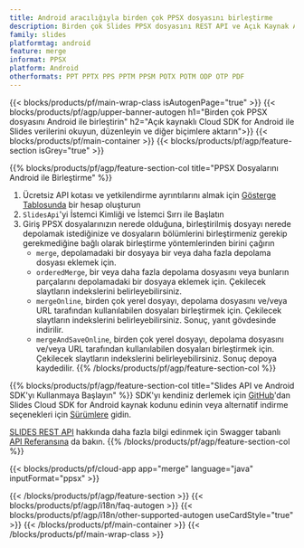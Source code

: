 ```yaml
---
title: Android aracılığıyla birden çok PPSX dosyasını birleştirme
description: Birden çok Slides PPSX dosyasını REST API ve Açık Kaynak Android SDK ile birleştirin
family: slides
platformtag: android
feature: merge
informat: PPSX
platform: Android
otherformats: PPT PPTX PPS PPTM PPSM POTX POTM ODP OTP PDF
---
```


{{< blocks/products/pf/main-wrap-class isAutogenPage="true" >}}
{{< blocks/products/pf/agp/upper-banner-autogen h1="Birden çok PPSX dosyasını Android ile birleştirin" h2="Açık kaynaklı Cloud SDK for Android ile Slides verilerini okuyun, düzenleyin ve diğer biçimlere aktarın">}}
{{< blocks/products/pf/main-container >}}
{{< blocks/products/pf/agp/feature-section isGrey="true" >}}

{{% blocks/products/pf/agp/feature-section-col title="PPSX Dosyalarını Android ile Birleştirme" %}}
1. Ücretsiz API kotası ve yetkilendirme ayrıntılarını almak için <a href="https://dashboard.aspose.cloud/">Gösterge Tablosunda</a> bir hesap oluşturun
1. ```SlidesApi```'yi İstemci Kimliği ve İstemci Sırrı ile Başlatın
1. Giriş PPSX dosyalarınızın nerede olduğuna, birleştirilmiş dosyayı nerede depolamak istediğinize ve dosyaların bölümlerini birleştirmeniz gerekip gerekmediğine bağlı olarak birleştirme yöntemlerinden birini çağırın
    - ```merge```, depolamadaki bir dosyaya bir veya daha fazla depolama dosyası eklemek için.
    - ```orderedMerge```, bir veya daha fazla depolama dosyasını veya bunların parçalarını depolamadaki bir dosyaya eklemek için. Çekilecek slaytların indekslerini belirleyebilirsiniz.
    - ```mergeOnline```, birden çok yerel dosyayı, depolama dosyasını ve/veya URL tarafından kullanılabilen dosyaları birleştirmek için. Çekilecek slaytların indekslerini belirleyebilirsiniz. Sonuç, yanıt gövdesinde indirilir.
    - ```mergeAndSaveOnline```, birden çok yerel dosyayı, depolama dosyasını ve/veya URL tarafından kullanılabilen dosyaları birleştirmek için. Çekilecek slaytların indekslerini belirleyebilirsiniz. Sonuç depoya kaydedilir.
{{% /blocks/products/pf/agp/feature-section-col %}}

{{% blocks/products/pf/agp/feature-section-col title="Slides API ve Android SDK'yı Kullanmaya Başlayın" %}}
SDK'yı kendiniz derlemek için [GitHub](https://github.com/aspose-slides-cloud/aspose-slides-cloud-android)'dan Slides Cloud SDK for Android kaynak kodunu edinin veya alternatif indirme seçenekleri için [Sürümlere](https://releases.aspose.cloud/) gidin.

[SLIDES REST API](https://products.aspose.cloud/slides/curl/) hakkında daha fazla bilgi edinmek için Swagger tabanlı [API Referansına](https://apireference.aspose.cloud/slides/) da bakın.
{{% /blocks/products/pf/agp/feature-section-col %}}

{{< blocks/products/pf/cloud-app app="merge" language="java" inputFormat="ppsx" >}}

{{< /blocks/products/pf/agp/feature-section >}}
{{< blocks/products/pf/agp/i18n/faq-autogen >}}
{{< blocks/products/pf/agp/i18n/other-supported-autogen useCardStyle="true" >}}
{{< /blocks/products/pf/main-container >}}
{{< /blocks/products/pf/main-wrap-class >}}